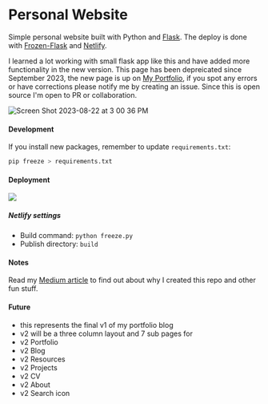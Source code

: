 # Personal Website

Simple personal website built with Python and [Flask](http://flask.pocoo.org/).
The deploy is done with [Frozen-Flask](https://pythonhosted.org/Frozen-Flask/) and [Netlify](https://www.netlify.com/).

I learned a lot working with small flask app like this and have added more functionality in the new version. This page has been depreicated since September 2023, the new page is up on [My Portfolio](datatalking.github.io), if you spot any errors or have corrections please notify me by creating an issue. Since this is open source I'm open to PR or collaboration.


![Screen Shot 2023-08-22 at 3 00 36 PM](https://github.com/datatalking/2023_website/assets/11813209/b2018435-012a-4131-ab93-cb244c4d5284)


#### Development

If you install new packages, remember to update `requirements.txt`:

```sh
pip freeze > requirements.txt
```

#### Deployment

<a href="https://www.netlify.com">
  <img src="https://www.netlify.com/img/global/badges/netlify-dark.svg"/>
</a>

##### Netlify settings

* Build command: `python freeze.py`
* Publish directory: `build`

#### Notes

Read my [Medium article](https://medium.com/@francescaguiducci/how-to-build-a-simple-personal-website-with-python-flask-and-netlify-d800c97c283d) to find out about why I created this repo and other fun stuff.

#### Future
* this represents the final v1 of my portfolio blog
* v2 will be a three column layout and 7 sub pages for
* v2 Portfolio
* v2 Blog
* v2 Resources
* v2 Projects
* v2 CV
* v2 About
* v2 Search icon
